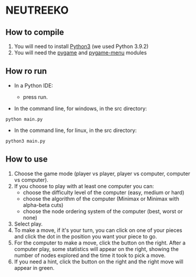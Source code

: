 # NEUTREEKO

## How to compile
1. You will need to install [Python3](https://www.python.org/downloads/) (we used Python 3.9.2)
2. You will need the [pygame](https://www.pygame.org/wiki/GettingStarted) and [pygame-menu](https://pygame-menu.readthedocs.io/en/4.0.1/) modules  

## How ro run
- In a Python IDE:
    -  press run.  

- In the command line, for windows, in the src directory:
```shell
python main.py
```  

- In the command line, for linux, in the src directory:
```shell
python3 main.py
```  

## How to use
1. Choose the game mode (player vs player, player vs computer, computer vs computer).
2. If you choose to play with at least one computer you can:
    - choose the difficulty level of the computer (easy, medium or hard)
    - choose the algorithm of the computer (Minimax or Minimax with alpha-beta cuts)
    - choose the node ordering system of the computer (best, worst or none)
3. Select play.
4. To make a move, if it's your turn, you can click on one of your pieces and click the dot in the position you want your piece to go.
5. For the computer to make a move, click the button on the right. After a computer play, some statistics will appear on the right, showing the number of nodes explored and the time it took to pick a move.
6. If you need a hint, click the button on the right and the right move will appear in green.
